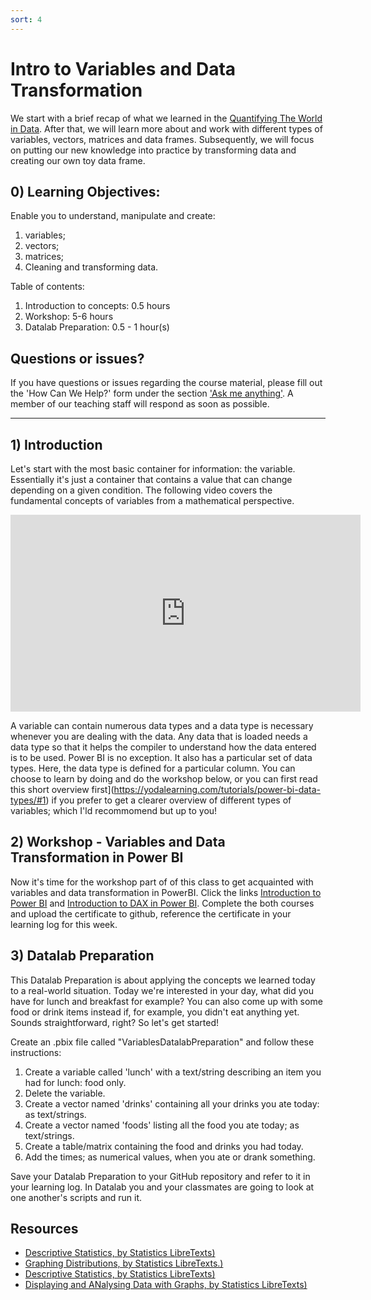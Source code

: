 ```yaml
---
sort: 4
---
```


# Intro to Variables and Data Transformation

We start with a brief recap of what we learned in the [Quantifying The World in Data](https://adsai.buas.nl/Study%20Content/DataScience/Quantifying%20our%20world%20into%20data.html). After that, we will learn more about and work with different types of variables, vectors, matrices and data frames. Subsequently, we will focus on putting our new knowledge into practice by transforming data and creating our own toy data frame.

## 0) Learning Objectives:
Enable you to understand, manipulate and create:
1. variables;
2. vectors;
3. matrices;
5. Cleaning and transforming data.

Table of contents:
1. Introduction to concepts: 0.5 hours
2. Workshop: 5-6 hours
3. Datalab Preparation: 0.5 - 1 hour(s)

## Questions or issues?

If you have questions or issues regarding the course material, please fill out the 'How Can We Help?' form under the section ['Ask me anything'](https://adsai.buas.nl/Contact%20Us/). A member of our teaching staff will respond as soon as possible.

***


## 1) Introduction

Let's start with the most basic container for information: the variable. Essentially it's just a container that contains a value that can change depending on a given condition. The following video covers the fundamental concepts of variables from a mathematical perspective.
<iframe width="560" height="315" src="https://www.youtube.com/embed/tHYis-DP0oU" title="YouTube video player" frameborder="0" allow="accelerometer; autoplay; clipboard-write; encrypted-media; gyroscope; picture-in-picture" allowfullscreen></iframe>

A variable can contain numerous data types and a data type is necessary whenever you are dealing with the data. Any data that is loaded needs a data type so that it helps the compiler to understand how the data entered is to be used. Power BI is no exception. It also has a particular set of data types. Here, the data type is defined for a particular column. You can choose to learn by doing and do the workshop below, or you can first read this short overview first](https://yodalearning.com/tutorials/power-bi-data-types/#1) if you prefer to get a clearer overview of different types of variables; which I'ld recommomend but up to you! 

## 2) Workshop - Variables and Data Transformation in Power BI
Now it's time for the workshop part of of this class to get acquainted with variables and data transformation in PowerBI. Click the links [Introduction to Power BI](https://www.datacamp.com/courses/introduction-to-power-bi) and [Introduction to DAX in Power BI](https://www.datacamp.com/courses/introduction-to-dax-in-power-bi). Complete the both courses and upload the certificate to github, reference the certificate in your learning log for this week.

## 3) Datalab Preparation

This Datalab Preparation is about applying the concepts we learned today to a real-world situation. Today we're interested in your day, what did you have for lunch and breakfast for example? You can also come up with some food or drink items instead if, for example, you didn't eat anything yet. Sounds straightforward, right? So let's get started!

Create an .pbix file called "VariablesDatalabPreparation" and follow these instructions:

1. Create a variable called 'lunch' with a text/string describing an item you had for lunch: food only.
2. Delete the variable.
3. Create a vector named 'drinks' containing all your drinks you ate today: as text/strings.
4. Create a vector named 'foods' listing all the food you ate today; as text/strings.
5. Create a table/matrix containing the food and drinks you had today.
6. Add the times; as numerical values, when you ate or drank something.

Save your Datalab Preparation to your GitHub repository and refer to it in your learning log. In Datalab you and your classmates are going to look at one another's scripts and run it.




## Resources
- [Descriptive Statistics, by Statistics LibreTexts)](https://statics.teams.cdn.office.net/evergreen-assets/safelinks/1/atp-safelinks.html?url=https%3A%2F%2Fstats.libretexts.org%2FBookshelves%2FIntroductory_Statistics%2FBook%253A_Introductory_Statistics_(OpenStax)%2F02%253A_Descriptive_Statistics)
- [Graphing Distributions, by Statistics LibreTexts.)](https://statics.teams.cdn.office.net/evergreen-assets/safelinks/1/atp-safelinks.html?url=https%3A%2F%2Fstats.libretexts.org%2FBookshelves%2FIntroductory_Statistics%2FBook%253A_Introductory_Statistics_(Lane)%2F02%253A_Graphing_Distributions)
-  [Descriptive Statistics, by Statistics LibreTexts)](https://statics.teams.cdn.office.net/evergreen-assets/safelinks/1/atp-safelinks.html?url=https%3A%2F%2Fstats.libretexts.org%2FBookshelves%2FIntroductory_Statistics%2FBook%253A_Introductory_Statistics_(Shafer_and_Zhang)%2F02%253A_Descriptive_Statistics)
 - [Displaying and ANalysing Data with Graphs, by Statistics LibreTexts)](https://statics.teams.cdn.office.net/evergreen-assets/safelinks/1/atp-safelinks.html?url=https%3A%2F%2Fstats.libretexts.org%2FBookshelves%2FIntroductory_Statistics%2FBook%253A_Inferential_Statistics_and_Probability_-_A_Holistic_Approach_(Geraghty)%2F02%253A_Displaying_and_Analyzing_Data_with_Graphs)
